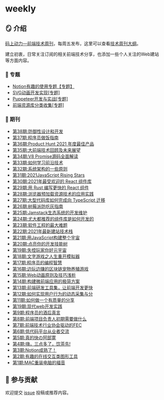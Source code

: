 # weekly

## 🪞 介绍

[码上动力—前端技术周刊](https://codeffe.vercel.app/)，每周五发布，这里可以查看[技术周刊大纲](https://codeffe.vercel.app/about)。

建立初衷，日常关注订阅的相关前端技术分享，也添加一些个人关注的Web建站等方面内容。

### 🚀 专题

- [Notion有趣的使用专题【专题】](https://codeffe.vercel.app/2021-features-1)
- [SVG动画开发实现[专题]](https://codeffe.vercel.app/2021-features-2)
- [Puppeteer开发与实战[专题]](https://codeffe.vercel.app/2021-features-3)
- [前端资源库分类收集[专题]](https://codeffe.vercel.app/2021-features-4)


### 📰 期刊


- [第38期:防御性设计和开发](https://codeffe.vercel.app/2022-weekly-9)
- [第37期:程序员做饭指南](https://codeffe.vercel.app/2022-weekly-8)
- [第36期:Product Hunt 2021 年度最佳产品](https://codeffe.vercel.app/2022-weekly-7)
- [第35期:大前端技术回顾及未来展望](https://codeffe.vercel.app/2022-weekly-6)
- [第34期:V8 Promise源码全面解读](https://codeffe.vercel.app/2022-weekly-4)
- [第33期:如何学习前沿技术](https://codeffe.vercel.app/2022-weekly-3)
- [第32期:系统架构的一些原则](https://codeffe.vercel.app/2022-weekly-2)
- [第31期:2021JavaScript Rising Stars](https://codeffe.vercel.app/2022-weekly-1)
- [第30期:2021年最受欢迎的 React 组件库](https://codeffe.vercel.app/2021-weekly-53)
- [第29期:用 Rust 编写更快的 React 组件](https://codeffe.vercel.app/2021-weekly-49)
- [第28期:浏览器预加载资源技术的应用实践](https://codeffe.vercel.app/2021-weekly-48)
- [第27期:大型代码库如何完成向 TypeScript 迁移](https://codeffe.vercel.app/2021-weekly-47)
- [第26期:树莓派防吃灰指南](https://codeffe.vercel.app/2021-weekly-46)
- [第25期:Jamstack生态系统的开发维护](https://codeffe.vercel.app/2021-weekly-45)
- [第24期:尤大都推荐的组件库是如何开发的](https://codeffe.vercel.app/2021-weekly-44)
- [第23期:软件工程的最大难题](https://codeffe.vercel.app/2021-weekly-42)
- [第22期:2021年最新建站技术栈](https://codeffe.vercel.app/2021-weekly-40)
- [第21期:用JavaScript构建整个宇宙](https://codeffe.vercel.app/2021-weekly-39)
- [第20期:点亮你的开发技能树](https://codeffe.vercel.app/2021-weekly-38)
- [第19期:失控玩家你好元宇宙](https://codeffe.vercel.app/2021-weekly-37)
- [第18期:文字游戏之人生重开模拟器](https://codeffe.vercel.app/2021-weekly-36)
- [第17期:程序员的编程智慧](https://codeffe.vercel.app/2021-weekly-35)
- [第16期:边玩边赚的区块链宠物养殖游戏](https://codeffe.vercel.app/2021-weekly-34)
- [第15期:Web动画原则及技巧浅析](https://codeffe.vercel.app/2021-weekly-33)
- [第14期:构建微前端应用的极简方案](https://codeffe.vercel.app/2021-weekly-32)
- [第13期:前端研发工具集，让前端开发更快](https://codeffe.vercel.app/2021-weekly-31)
- [第12期:如何实现用户行为的动态采集与分](https://codeffe.vercel.app/2021-weekly-30)
- [第11期:如何做一个有质量的分享](https://codeffe.vercel.app/2021-weekly-29)
- [第19期:现代web开发实践](https://codeffe.vercel.app/2021-weekly-28)
- [第9期:程序员的酒后真言](https://codeffe.vercel.app/2021-weekly-27)
- [第8期:前端项目负责人初期需要做什么](https://codeffe.vercel.app/2021-weekly-26)
- [第7期:前端技术行业协会驱动的FEC](https://codeffe.vercel.app/2021-weekly-25)
- [第6期:低代码平台从业者交流](https://codeffe.vercel.app/2021-weekly-24)
- [第5期:真的快の阿部寛](https://codeffe.vercel.app/2021-weekly-23)
- [第4期:嗨，三点多了，饮茶先!](https://codeffe.vercel.app/2021-weekly-22)
- [第3期:Notion成熟了！](https://codeffe.vercel.app/2021-weekly-21)
- [第2期:有趣的在线交互类图形工具](https://codeffe.vercel.app/2021-weekly-20)
- [第1期:MAC重装电脑的福音](https://codeffe.vercel.app/2021-weekly-18)


## 💐 参与贡献

欢迎提交 [issue](https://github.com/zyj1022/weekly/issues) 投稿或推荐内容。


